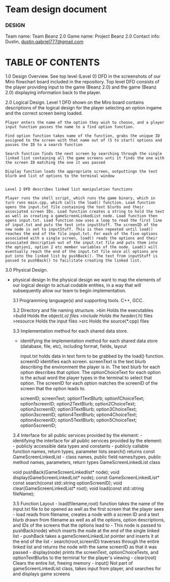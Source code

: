 # Team design document

### DESIGN

Team name: Team Beanz 2.0
Game name: Project Beanz 2.0
Contact info: Dustin, dustin.gabriel777@gmail.com

# TABLE OF CONTENTS

1.0 Design Overview.
    See top level (Level 0) DFD in the screenshots of our Miro flowchart board included in the repository.
    Top level DFD consists of the player providing input to the game (Beanz 2.0) and the game (Beanz 2.0) displaying information back to the player.

2.0 Logical Design.
    Level 1 DFD shown on the Miro board contains descriptions of the logical design for the player selecting an option ingame and the correct screen being loaded.

    Player enters the name of the option they wish to choose, and a player input function passes the name to a find option function.  

    Find option function takes name of the function, grabs the unique ID assigned to the screen with that name out of (5 to start) options and passes the ID to a search function

    Search function finds the next screen by searching through the single linked list containing all the game screens unti it finds the one with the screen ID matching the one it was passed

    Display function loads the appropriate screen, outputtingn the text blurb and list of options to the terminal window


    Level 2 DFD describes linked list manipulation functions

    Player runs the shell script, which runs the game binary, which in turn runs main.cpp, which calls the load() function. Load function opens the input.txt file containing the text blurbs and their associated screen IDs. Load function creates a string to hold the text as well as creating a gameScreenLinkedList node. Load function then opens input.txt. Load function now uses a loop to read the first line of input.txt and puts the text into inputStuff. The screenID of the new node is set to inputStuff. This is then repeated until load() reaches the end of the file input.txt. For each of the five options associated with a single screen, load() reads the options and their associated description out of the input.txt file and puts them into the option1, option 2 etc member variables of the node. Load() will eventually reach the end of the input.txt file once all options are put into the linked list by pushBack(). The text from inputStuff is passed to pushBack() to facilitate creating the linked list.

3.0 Physical Design.
- physical design
    In the physical design we want to map the elements of our logical design to actual codable entities, in a way that will subsequently allow our team to begin implementation.

    3.1 Programming language(s) and supporting tools.
        C++, GCC.

    3.2 Directory and file naming structure.
        >bin
            Holds the executables
        >build
            Holds the object(*.o) files
        >include
            Holds the header(*.h) files
        >resource
            Holds the input files
        >src
            Holds the source(*.cpp) files

    3.3 Implementation method for each shared data store.
    - identifying the implementation method for each shared data store (database, file, etc), including format, fields, layout

        input.txt holds data in text form to be grabbed by the load() function. screenID identifies each screen. screenText is the text blurb describing the environment the player is in. The text blurb for each option describes that option. The optionChoiceText for each option is the actual word the player types in the terminal to select that option. The screenID for each option matches the screenID of the screen that the option leads to. 

        screenID;
        screenText;
        option1TextBlurb;
        option1ChoiceText;
        option1screenID;
        option2TextBlurb;
        option2ChoiceText;
        option2screenID;
        option3TextBlurb;
        option3ChoiceText;
        option3screenID;
        option4TextBlurb;
        option4ChoiceText;
        option4screenID;
        option5TextBlurb;
        option5ChoiceText;
        option5screenID;

    3.4 Interface for all public services provided by the element:
            - identifying the interface for all public services provided by the element:
            - publicly accessible data types and constants
            - publicly callable function names, return types, parameter lists
                search() returns const GameScreenLinkedList
            - class names, public field names/types, public method names, parameters, return types
                GameScreenLinkedList class

    void pushBack(GameScreenLinkedlist* node);
	void display(GameScreenLinkedList* node);
	const GameScreenLinkedList* const search(const std::string optionScreenID);
	void clear(GameScreenLinkedList* root);
	void load(const std::string fileName);

    3.5 Function Layout
            - load(filename,root) function takes the name of the input.txt file to be opened as well as the first screen that the player sees
            - load reads from filename, creates a node with a screen ID and a text blurb drawn from filename as well as all the options, option descriptions, and IDs of the screens that the options lead to
            - This node is passed to pushBack(node) which inserts the node at the end of the single linked list
            - pushBack takes a gameScreenLinkedList pointer and inserts it at the end of the list
            - search(root,screenID) traverses through the entire linked list and returns the node with the same screenID as that it was passed
            - display(node) prints the screenText, optionChoiceTexts, and optionTextBlurbs to the terminal for the player's viewing
            - clear(root) Clears the entire list, freeing memory
            - input() Not part of gameScreenLinkedList class, takes input from player, and searches for and displays game screens